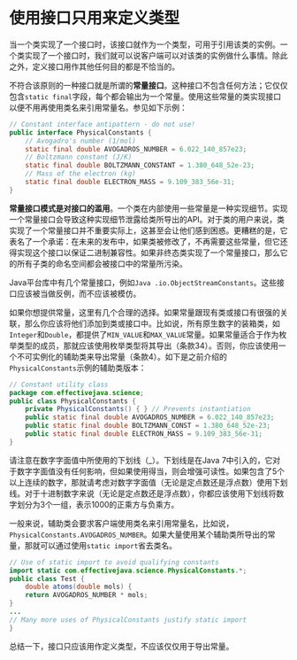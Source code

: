 # 使用接口只用来定义类型

当一个类实现了一个接口时，该接口就作为一个类型，可用于引用该类的实例。一个类实现了一个接口时，我们就可以说客户端可以对该类的实例做什么事情。除此之外，定义接口用作其他任何目的都是不恰当的。

不符合该原则的一种接口就是所谓的**常量接口**。这种接口不包含任何方法；它仅仅包含`static final`字段，每个都会输出为一个常量。使用这些常量的类实现接口以便不用再使用类名来引用常量名。参见如下示例：

```java
// Constant interface antipattern - do not use!
public interface PhysicalConstants {
	// Avogadro's number (1/mol)
	static final double AVOGADROS_NUMBER = 6.022_140_857e23;
	// Boltzmann constant (J/K)
	static final double BOLTZMANN_CONSTANT = 1.380_648_52e-23;
	// Mass of the electron (kg)
	static final double ELECTRON_MASS = 9.109_383_56e-31;
}
```

**常量接口模式是对接口的滥用**。一个类在内部使用一些常量是一种实现细节。实现一个常量接口会导致这种实现细节泄露给类所导出的API。对于类的用户来说，类实现了一个常量接口并不重要实际上，这甚至会让他们感到困惑。更糟糕的是，它表名了一个承诺：在未来的发布中，如果类被修改了，不再需要这些常量，但它还得实现这个接口以保证二进制兼容性。如果非终态类实现了一个常量接口，那么它的所有子类的命名空间都会被接口中的常量所污染。

Java平台库中有几个常量接口，例如`Java .io.ObjectStreamConstants`。这些接口应该被当做反例，而不应该被模仿。

如果你想提供常量，这里有几个合理的选择。如果常量跟现有类或接口有很强的关联，那么你应该将他们添加到类或接口中。比如说，所有原生数字的装箱类，如`Integer`和`Double`，都提供了`MIN_VALUE`和`MAX_VALUE`常量。如果常量适合于作为枚举类型的成员，那就应该使用枚举类型将其导出（条款34）。否则，你应该使用一个不可实例化的辅助类来导出常量（条款4）。如下是之前介绍的`PhysicalConstants`示例的辅助类版本：

```java
// Constant utility class
package com.effectivejava.science;
public class PhysicalConstants {
    private PhysicalConstants() { } // Prevents instantiation
    public static final double AVOGADROS_NUMBER = 6.022_140_857e23;
    public static final double BOLTZMANN_CONST = 1.380_648_52e-23;
    public static final double ELECTRON_MASS = 9.109_383_56e-31;
}
```

请注意在数字字面值中所使用的下划线（_）。下划线是在Java 7中引入的，它对于数字字面值没有任何影响，但如果使用得当，则会增强可读性。如果包含了5个以上连续的数字，那就请考虑对数字字面值（无论是定点数还是浮点数）使用下划线。对于十进制数字来说（无论是定点数还是浮点数），你都应该使用下划线将数字划分为3个一组，表示1000的正乘方与负乘方。

一般来说，辅助类会要求客户端使用类名来引用常量名，比如说，`PhysicalConstants.AVOGADROS_NUMBER`。如果大量使用某个辅助类所导出的常量，那就可以通过使用`static import`省去类名。

```java
// Use of static import to avoid qualifying constants
import static com.effectivejava.science.PhysicalConstants.*;
public class Test {
    double atoms(double mols) {
    return AVOGADROS_NUMBER * mols;
}
...
// Many more uses of PhysicalConstants justify static import
}
```

总结一下，接口只应该用作定义类型，不应该仅仅用于导出常量。